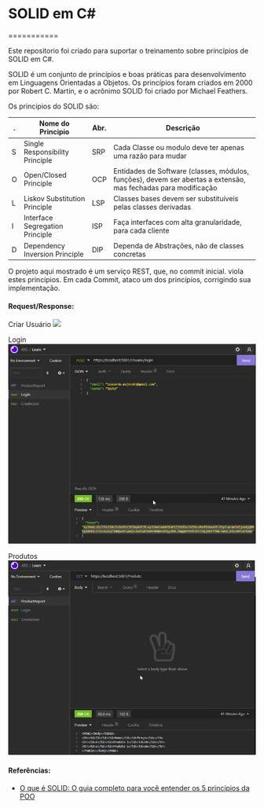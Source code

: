 # SOLID em C#
===========

Este repositorio foi criado para suportar o treinamento sobre princípios de SOLID em C#.

SOLID é um conjunto de princípios e boas práticas para desenvolvimento em Linguagens Orientadas a Objetos.
Os princípios foram criados em 2000 por Robert C. Martin, e o acrônimo SOLID foi criado por Michael Feathers.

Os principios do SOLID são:

| . | Nome do Principio               | Abr. | Descrição                                                                                                      |
|---|---------------------------------|------|----------------------------------------------------------------------------------------------------------------|
| S | Single Responsibility Principle | SRP  | Cada Classe ou modulo deve ter apenas uma razão para mudar                                                     |
| O | Open/Closed Principle           | OCP  | Entidades de Software (classes, módulos, funções), devem ser abertas a extensão, mas fechadas para modificação |
| L | Liskov Substitution Principle   | LSP  | Classes bases devem ser substituíveis pelas classes derivadas                                                  |
| I | Interface Segregation Principle | ISP  | Faça interfaces com alta granularidade, para cada cliente                                                      |
| D | Dependency Inversion Principle  | DIP  | Dependa de Abstrações, não de classes concretas                                                                |

O projeto aqui mostrado é um serviço REST, que, no commit inicial. viola estes princípios. Em cada Commit, ataco um dos princípios, corrigindo sua implementação.


<!-- A descrição das mudanças se encontra nos links abaixo:

* [1 - SRP - Principio da responsabilidade única](1-SRP.md) - Commit: [67e908a](https://github.com/leonardev/cSharpSolid/commit/67e908ae29520ee38bc1680a522e705c93b063aa)
* [2 - OCP - Principio Aberto/Fechado.md](2-OCP.md) - Commit: []()
* [3 - LSP - Principio da Substituição de Liskov](3-LSP.md) - Commit: [](https://github.com/leonardev/cSharpSolid/commit/)
* [4 - ISP - Principio de Segregação de Interfaces](4-ISP.md) - Commit: [](https://github.com/leonardev/cSharpSolid/commit/)
* [5 - DIP - Principio da Inversão de Dependencia](5-DIP.md) - Commit [](https://github.com/leonardev/cSharpSolid/commit/) -->

#### Request/Response:
Criar Usuário
<img src='./Assets/Insomnia – CreateUser.png'>

Login
<img src='./Assets/Insomnia - Login.png'>

Produtos
<img src='./Assets/Insomnia - ProductReport.png'>

#### Referências:
- [O que é SOLID: O guia completo para você entender os 5 princípios da POO](https://medium.com/desenvolvendo-com-paixao/o-que-%C3%A9-solid-o-guia-completo-para-voc%C3%AA-entender-os-5-princ%C3%ADpios-da-poo-2b937b3fc530)

